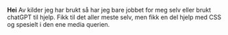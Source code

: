 **Hei**
Av kilder jeg har brukt så har jeg bare jobbet for meg selv eller brukt chatGPT til hjelp. Fikk til det aller meste selv, men fikk en del hjelp med CSS og spesielt i den ene media querien.
